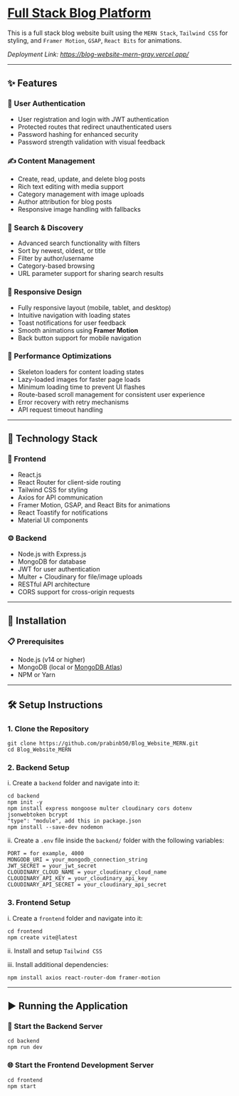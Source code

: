 ﻿# [Full Stack Blog Platform](https://blog-website-mern-gray.vercel.app/) 

This is a full stack blog website built using the `MERN Stack`, `Tailwind CSS` for styling, and `Framer Motion`, `GSAP`, `React Bits` for animations.

*Deployment Link: https://blog-website-mern-gray.vercel.app/*

---

## ✨ Features

### 🔐 User Authentication
- User registration and login with JWT authentication
- Protected routes that redirect unauthenticated users
- Password hashing for enhanced security
- Password strength validation with visual feedback

### ✍️ Content Management
- Create, read, update, and delete blog posts
- Rich text editing with media support
- Category management with image uploads
- Author attribution for blog posts
- Responsive image handling with fallbacks

### 🔎 Search & Discovery
- Advanced search functionality with filters
- Sort by newest, oldest, or title
- Filter by author/username
- Category-based browsing
- URL parameter support for sharing search results

### 📱 Responsive Design
- Fully responsive layout (mobile, tablet, and desktop)
- Intuitive navigation with loading states
- Toast notifications for user feedback
- Smooth animations using **Framer Motion**
- Back button support for mobile navigation

### 🚀 Performance Optimizations
- Skeleton loaders for content loading states
- Lazy-loaded images for faster page loads
- Minimum loading time to prevent UI flashes
- Route-based scroll management for consistent user experience
- Error recovery with retry mechanisms
- API request timeout handling

---

## 🧰 Technology Stack

### 🔧 Frontend
- React.js  
- React Router for client-side routing  
- Tailwind CSS for styling  
- Axios for API communication  
- Framer Motion, GSAP, and React Bits for animations 
- React Toastify for notifications
- Material UI components   

### ⚙️ Backend
- Node.js with Express.js  
- MongoDB for database
- JWT for user authentication  
- Multer + Cloudinary for file/image uploads  
- RESTful API architecture  
- CORS support for cross-origin requests

---

## 🚀 Installation

### 📋 Prerequisites
- Node.js (v14 or higher)
- MongoDB (local or [MongoDB Atlas](https://www.mongodb.com/cloud/atlas))
- NPM or Yarn

---

## 🛠️ Setup Instructions

### 1. Clone the Repository

    git clone https://github.com/prabinb50/Blog_Website_MERN.git
    cd Blog_Website_MERN

### 2. Backend Setup

i. Create a `backend` folder and navigate into it:

    cd backend
    npm init -y
    npm install express mongoose multer cloudinary cors dotenv jsonwebtoken bcrypt
    "type": "module", add this in package.json
    npm install --save-dev nodemon

ii. Create a `.env` file inside the `backend/` folder with the following variables:

    PORT = for example, 4000
    MONGODB_URI = your_mongodb_connection_string
    JWT_SECRET = your_jwt_secret
    CLOUDINARY_CLOUD_NAME = your_cloudinary_cloud_name
    CLOUDINARY_API_KEY = your_cloudinary_api_key
    CLOUDINARY_API_SECRET = your_cloudinary_api_secret

### 3. Frontend Setup

i. Create a `frontend` folder and navigate into it:

    cd frontend
    npm create vite@latest

ii. Install and setup `Tailwind CSS`

iii. Install additional dependencies:

    npm install axios react-router-dom framer-motion

---

## ▶️ Running the Application

### 🔁 Start the Backend Server

    cd backend
    npm run dev

### 🌐 Start the Frontend Development Server

    cd frontend
    npm start








